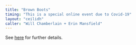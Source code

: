 ```yaml
---
title: "Brown Boots"
timing: "This is a special online event due to Covid-19"
layout: "ceilidh"
caller: "Will Chamberlain + Erin Mansfield"
---
```


See [here](https://www.tickettailor.com/events/oxfolkceilidhs/) for further details.
